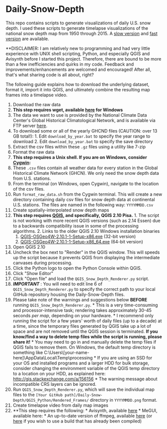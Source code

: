 # Daily-Snow-Depth
This repo contains scripts to generate visualizations of daily U.S. snow depth. I used these scripts to generate timelapse visualizations of the national snow depth map from 1950 through 2015. A [slow version](https://www.youtube.com/watch?v=YwehzWN4c_g) and [fast version](https://www.youtube.com/watch?v=7tMJJ5_6fGQ) are available.

**DISCLAIMER: I am relatively new to programming and had very little experience with UNIX shell scripting, Python, and especially QGIS and Avisynth before I started this project. Therefore, there are bound to be more than a few inefficiencies and quirks in my code. Feedback and improvements/enhancements are welcomed and encouraged! After all, that's what sharing code is all about, right?

The following guide explains how to download the underlying dataset, format it, import it into QGIS, and ultimately combine the resulting map frames into a timelapse video.

1. Download the raw data 
  1. **This step requires wget, available [here](http://gnuwin32.sourceforge.net/packages/wget.htm) for Windows**
  2. The data we want to use is provided by the National Climate Data Center's Global Historical Climatological Network, and is available via FTP server [here](https://gis.ncdc.noaa.gov/geoportal/catalog/search/resource/details.page?id=gov.noaa.ncdc:C00861).
  3. To download some or all of the yearly GHCND files (CAUTION: over 13 GB total!):
    1. Edit `download_by_year.bat` to specify the year range to download
    2. Edit `download_by_year.bat` to specify the save directory
  4. Extract the csv files within these `.gz` files using a utility like 7-zip
2. Format the raw data
  1. **This step requires a Unix shell. If you are on Windows, consider [Cygwin](https://www.cygwin.com/):**
  2. These `.csv` files contain all weather data for every station in the Global Historical Climate Network (GHCN). We only need the snow depth data from U.S. stations.
  3. From the terminal (on Windows, open Cygwin), navigate to the location of the csv files.
  4. Run `format_raw_data.sh` from the Cygwin terminal. This will create a new directory containing daily csv files for snow depth data at continental U.S. stations. The files are named in the following way: `YYYYMMDD.csv`
3. Create spatially-interpolated snow depth maps
  1. **This step requires [QGIS](http://www.qgis.org/), and specifically, QGIS 2.10 Pisa.**
	1. The script is not working with more recent QGIS versions (such as 2.14 Essen) due to a backwards compatibility issue in some of the processing algorithms.
	2. Links to the older QGIS 2.10 Windows installation binaries
		1. [QGIS-OSGeo4W-2.10.1-1-Setup-x86.exe](https://qgis.org/downloads/QGIS-OSGeo4W-2.10.1-1-Setup-x86.exe) (32-bit version)
		2. [QGIS-OSGeo4W-2.10.1-1-Setup-x86_64.exe](https://qgis.org/downloads/QGIS-OSGeo4W-2.10.1-1-Setup-x86_64.exe) (64-bit version)
  2. Open QGIS 2.10
  3. Uncheck the box next to "Render" in the QGIS window. This will speeds up the script because it prevents QGIS from displaying the intermediate canvases during processing.
  4. Click the Python logo to open the Python Console within QGIS.
  5. Click "Show Editor"
  6. Click "Open file" and load the `QGIS_Snow_Depth_Renderer.py` script.
  7. ***IMPORTANT*** : You will need to edit line 6 of `QGIS_Snow_Depth_Renderer.py` to specify the correct path to your local GitHub repository housing the Daily-Snow-Depth files.
  8. Please take note of the warnings and suggestions below **BEFORE** running `QGIS_Snow_Depth_Renderer.py`.
    * This is a very time-consuming and processor-intensive task; rendering takes approximately 30-45 seconds *per map*, depending on your hardware.
    * I recommend only running the script for a few years' worth of daily files (up to a decade) at a time, since the temporary files generated by QGIS take up a lot of space and are not removed until the QGIS session is terminated. **If you know/find a way to delete temp files while the script is running, please share it!**
    * You may need to go in and manually delete the temp files if QGIS fails to remove them. On Windows, the default temp directory is something like C:\Users\\[your-name-here]\AppData\Local\Temp\processing
    * If you are using an SSD for your OS and installed programs and a larger HDD for bulk storage, consider changing the environment variable of the QGIS temp directory to a location on your HDD, as explained here: http://gis.stackexchange.com/a/156156
    * The warning message about incompatible CRS layers can be ignored.
  9. Run `QGIS_Snow_Depth_Renderer.py`, which will save the individual map files to the `[Your GitHub path]/Daily-Snow-Depth/QGIS_Python/Rendered_Frames/` directory in `YYYYMMDD.png` format.
4. Create timelapse video from daily map images
  1. **This step requires the following:
    * Avisynth, available [here](http://sourceforge.net/projects/avisynth2/)
    * MeGUI, available here: 
    * An up-to-date version of ffmpeg, available [here](https://www.ffmpeg.org/download.html) (or [here](http://ffmpeg.zeranoe.com/builds/) if you wish to use a build that has already been compiled)
